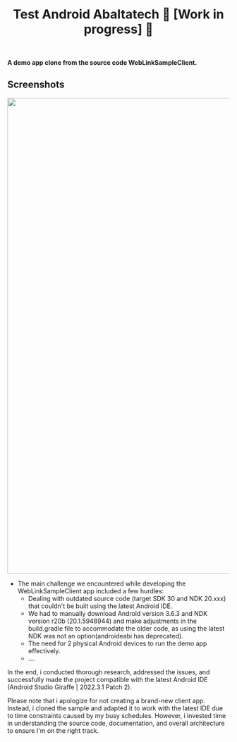 <h1 align="center">Test Android Abaltatech 🚧 [Work in progress] 🚧</h1></br>

**A demo app clone from the source code WebLinkSampleClient.**

## Screenshots 
<p align="center">
<img src="/preview/preview1.png" width="1080"/>

- The main challenge we encountered while developing the WebLinkSampleClient app included a few hurdles:
  - Dealing with outdated source code (target SDK 30 and NDK 20.xxx) that couldn't be built using the latest Android IDE.
  - We had to manually download Android version 3.6.3 and NDK version r20b (20.1.5948944) and make adjustments in the build.gradle file to accommodate the older code, as using the latest NDK was not an option(androideabi has deprecated).
  - The need for 2 physical Android devices to run the demo app effectively.
  - ....

In the end, i conducted thorough research, addressed the issues, and successfully made the project compatible with the latest Android IDE (Android Studio Giraffe | 2022.3.1 Patch 2).

Please note that i apologize for not creating a brand-new client app. Instead, i cloned the sample and adapted it to work with the latest IDE due to time constraints caused by my busy schedules. However, i invested time in understanding the source code, documentation, and overall architecture to ensure I'm on the right track.
